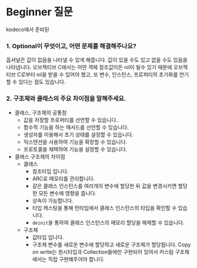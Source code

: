# Beginner 질문

kodeco에서 준비된 

### 1. Optional이 무엇이고, 어떤 문제를 해결해주나요?
옵셔널은 값이 없음을 나타낼 수 있게 해줍니다. 값이 있을 수도 있고 없을 수도 있음을 나타냅니다.
오브젝티브 C에서는 어떤 객체 참조값이든 nil이 될수 있기 때문에 오브젝티브 C로부터 nil을 받을 수 있어야 했고, 또 변수, 인스턴스, 프로퍼티의 초기화를 연기할 수 있다는 점도 있습니다.

### 2. 구조체와 클래스의 주요 차이점을 말해주세요.
- 클래스, 구조체의 공통점
    - 값을 저장할 프로퍼티를 선언할 수 있습니다..
    - 함수적 기능을 하는 메서드를 선언할 수 있습니다.
    - 생성자를 이용해서 초기 상태를 설정할 수 있습니다.
    - 익스텐션을 사용하여 기능을 확장할 수 있습니다.
    - 프로토콜을 채택하여 기능을 설정할 수 있습니다.
- 클래스 구조체의 차이점
    - 클래스
        - 참조타입 입니다.
        - ARC로 메모리를 관리합니다.
        - 같은 클래스 인스턴스를 여러개의 변수에 할당한 뒤 값을 변경시키면 할당한 모든 변수에 영향을 줍니다.
        - 상속이 가능합니다.
        - 타입 캐스팅을 통해 런타임에서 클래스 인스턴스의 타입을 확인할 수 있습니다.
        - `deinit`을 통하여 클래스 인스턴스의 메모리 할당을 해제할 수 있습니다.
    - 구조체
        - 값타입 입니다.
        - 구조체 변수를 새로운 변수에 할당하고 새로운 구조체가 할당됩니다. Copy on write는 원시타입과 Collection들에만 구현되어 있어서  커스텀 구조체에서는 직접 구현해주어야 합니다.

        

    